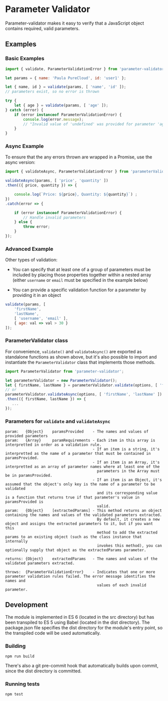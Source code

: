# Parameter Validator

Parameter-validator makes it easy to verify that a JavaScript object contains required, valid parameters.

## Examples

### Basic Examples

```js
import { validate, ParameterValidationError } from 'parameter-validator';

let params = { name: 'Paula PureCloud', id: 'user1' };

let { name, id } = validate(params, [ 'name', 'id' ]);
// parameters exist, so no error is thrown

try {
    let { age } = validate(params, [ 'age' ]);
} catch (error) {
    if (error instanceof ParameterValidationError) {
        console.log(error.message);
        // "Invalid value of 'undefined' was provided for parameter 'age'."
    }
}
```

### Async Example

To ensure that the any errors thrown are wrapped in a Promise, use the async version:

```js
import { validateAsync, ParameterValidationError } from 'parameterValidator';

validateAsync(params, [ 'price', 'quantity' ])
.then(({ price, quantity }) => {

    console.log(`Price: ${price}, Quantity: ${quantity}`) ;
})
.catch(error => {

    if (error instanceof ParameterValidationError) {
        // Handle invalid parameters
    } else {
        throw error;
    }
});
```

### Advanced Example

Other types of validation:

* You can specify that at least one of a group of parameters must be included by placing those properties together within a nested array (either `username` or `email` must be specified in the example below)

* You can provide a specific validation function for a parameter by providing it in an object

```js
validate(params, [
    'firstName',
    'lastName',
    [ 'username', 'email' ],
    { age: val => val > 30 }
]);
```

### ParameterValidator class

For convenience, `validate()` and `validateAsync()` are exported as standalone functions as shown above, but it's also possible to import and instantiate the `ParameterValidator` class that implements those methods.

```js
import ParameterValidator from 'parameter-validator';

let parameterValidator = new ParameterValidator();
let { firstName, lastName } = parameterValidator.validate(options, [ 'firstName', 'lastName' ]);
// or
parameterValidator.validateAsync(options, [ 'firstName', 'lastName' ])
.then(({ firstName, lastName }) => {
   ...
});
```

### Parameters for `validate` and `validateAsync`

```
param:   {Object}    paramsProvided    - The names and values of provided parameters
param:   {Array}     paramRequirements - Each item in this array is interpretted in order as a validation rule.
                                       - If an item is a string, it's interpretted as the name of a parameter that must be contained in paramsProvided.
                                       - If an item is an Array, it's interpretted as an array of parameter names where at least one of the
                                         parameters in the Array must be in paramsProvided.
                                       - If an item is an Object, it's assumed that the object's only key is the name of a parameter to be validated
                                         and its corresponding value is a function that returns true if that parameter's value in paramsProvided is
                                         valid.
param:   {Object}    [extractedParams] - This method returns an object containing the names and values of the validated parameters extracted.
                                         By default, it creates a new object and assigns the extracted parameters to it, but if you want this
                                         method to add the extracted params to an existing object (such as the class instance that internally
                                         invokes this method), you can optionally supply that object as the extractedParams parameter.

returns: {Object}    extractedParams   - The names and values of the validated parameters extracted.

throws:  {ParameterValidationError}    - Indicates that one or more parameter validation rules failed. The error message identifies the names and
                                         values of each invalid parameter.
```


## Development

The module is implemented in ES 6 (located in the src directory) but has been transpiled to ES 5 using Babel (located in the dist directory). The package.json file specifies the dist directory for the module's entry point, so the transpiled code will be used automatically.

### Building

```
npm run build
```

There's also a git pre-commit hook that automatically builds upon commit, since the dist directory is committed.

### Running tests

```
npm test
```

